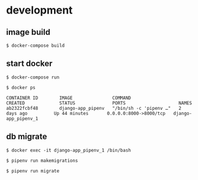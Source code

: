 # development

## image build
```
$ docker-compose build
```

## start docker
```
$ docker-compose run

$ docker ps

CONTAINER ID        IMAGE               COMMAND                  CREATED             STATUS              PORTS                    NAMES
ab2322fcbf48        django-app_pipenv   "/bin/sh -c 'pipenv …"   2 days ago          Up 44 minutes       0.0.0.0:8000->8000/tcp   django-app_pipenv_1

```

## db migrate
```
$ docker exec -it django-app_pipenv_1 /bin/bash

$ pipenv run makemigrations

$ pipenv run migrate
```

